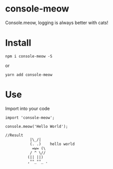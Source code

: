 # console-meow
Console.meow, logging is always better with cats!

# Install

```
npm i console-meow -S
```

or

```
yarn add console-meow
```

# Use

Import into your code

```
import 'console-meow';

console.meow('Hello World');

//Result
           |\_/|
           (. .)    hello world
            =w= (\
           / ^ \//
          (|| ||)
          ,""_""_ .
```




